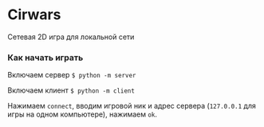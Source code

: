 # Cirwars
Сетевая 2D игра для локальной сети

### Как начать играть
Включаем сервер
`$ python -m server`

Включаем клиент
`$ python -m client`

Нажимаем `connect`, вводим игровой ник и адрес сервера (`127.0.0.1` для игры на одном компьютере), нажимаем `ok`.

